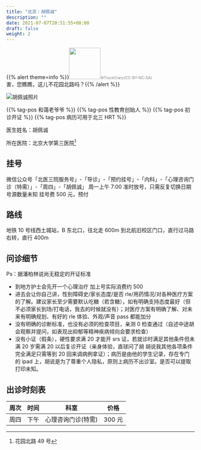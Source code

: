 ```yaml
---
title: "北京｜胡佩诚"
description: ""
date: 2021-07-07T20:51:55+08:00
draft: false
weight: 2
---
```


{{% alert theme=info %}}<img src="/images/hybl.jpg" style="display: inline; height:6em;vertical-align: baseline;" /><span style="color:grey;font-size:70%">&copy;TruceCracy(CC-BY-NC-SA)</span><br>害，您瞧瞧，这儿不花园北路吗？{{% /alert %}}

 ![胡佩诚照片](images/doctor/hu-pei-cheng.jpg)

{{% tag-pos 和蔼老爷爷 %}} {{% tag-pos 性教育创始人 %}}
{{% tag-pos 初诊开证 %}} {{% tag-pos 病历可用于北三 HRT %}}

医生姓名：胡佩诚

所在医院：北京大学第三医院[^1]

## 挂号

微信公众号「北医三院服务号」-「导诊」-「预约挂号」-「内科」-「心理咨询门诊（特需）」-「周四」-「胡佩诚」
周一上午 7:00 准时放号，只需反复切换日期
号源数量未知
挂号费 500 元，预付

## 路线

地铁 10 号线西土城站，B 东北口，往北走 600m 到北航旧校区门口，直行过马路右转，直行 400m

## 问诊细节

Ps：据潘柏林说尚无稳定的开证标准

- 到地方护士会先开一个心理治疗 加上号实际消费约 500
- 进去会让你自己讲，性别障碍史/家长态度/是否 rle/用药情况/对各种医疗方案的了解。建议家长至少需要默认吃糖（若含糖），如有明确支持态度最好（但不必须家长到场/打电话，我去的时候就没有）；对医疗方案有明确了解、对未来有明确规划、有好的 rle 体验、外观/声音 pass 都能加分
- 没有明确的诊断标准，也没有必须的检查项目，亲测 0 检查通过（自述中途胡会观察并提问，如表现出抑郁等精神疾病倾向会要求检查）
- 没有小证（假条），硬性要求满 20 才能开 srs 证，若就诊时满足其他条件但未满 20 岁需满 20 以后复诊开证（亲身体验，直球问了胡 胡说我其他各项条件完全满足只需等到 20 回来调病例拿证）；病历是由他的学生记录，存在专门的 ipad 上，胡说是为了尊重个人隐私，原则上病历不出诊室。是否可以提取打印未知。

## 出诊时刻表

| 周次 | 时间 | 科室 | 价格 |
| :---: | :---: | :---: | :---: |
| 周四 | 下午 | 心理咨询门诊(特需) | 300 元 |

[^1]:花园北路 49 号
